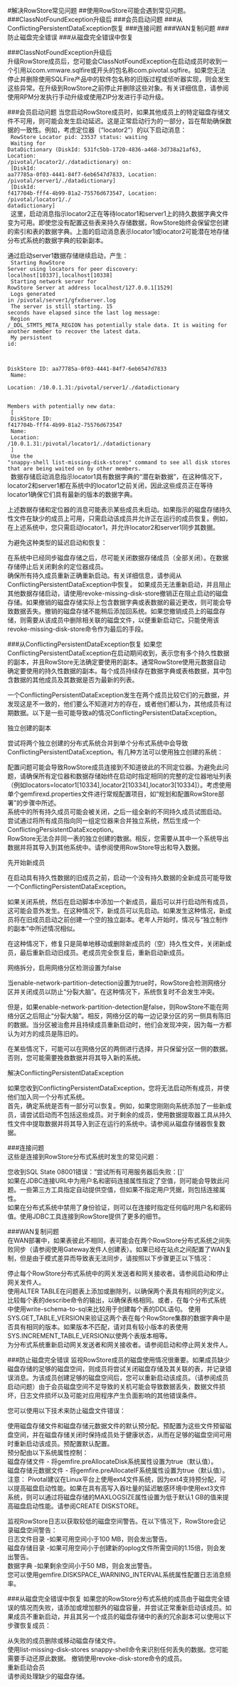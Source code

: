 #解决RowStore常见问题
##使用RowStore可能会遇到常见问题。
###ClassNotFoundException升级后
###会员启动问题
###从ConflictingPersistentDataException恢复
###连接问题
###WAN复制问题
###防止磁盘完全错误
###从磁盘完全错误中恢复

###ClassNotFoundException升级后<br/>
升级RowStore成员后，您可能会ClassNotFoundException在启动成员时收到一个引用以com.vmware.sqlfire或开头的包名称com.pivotal.sqlfire。如果您无法停止并删除使用SQLFire产品中的软件包名称的旧版过程或侦听器实现，则会发生这些异常。在升级到RowStore之前停止并删除这些对象。有关详细信息，请参阅使用RPM分发执行手动升级或使用ZIP分发进行手动升级。<br/>



###会员启动问题
当您启动RowStore成员时，如果其他成员上的特定磁盘存储文件不可用，则可能会发生启动延迟。这是正常启动行为的一部分，旨在帮助确保数据的一致性。例如，考虑定位器（“locator2”）的以下启动消息：<br/>
<code>
RowStore Locator pid: 23537 status: waiting<br/>
Waiting for DataDictionary (DiskId: 531fc5bb-1720-4836-a468-3d738a21af63, Location: /pivotal/locator2/./datadictionary) on: <br/>
 [DiskId: aa77785a-0f03-4441-84f7-6eb6547d7833, Location: /pivotal/server1/./datadictionary]<br/>
 [DiskId: f417704b-fff4-4b99-81a2-75576d673547, Location: /pivotal/locator1/./<br/>datadictionary]<br/>
</code>
这里，启动消息指示locator2正在等待locator1和server1上的持久数据字典文件变为可用。即使您没有配置这些表来持久存储数据，RowStore始终会保留您创建的索引和表的数据字典。上面的启动消息表示locator1或locator2可能潜在地存储分布式系统的数据字典的较新副本。<br/>

通过启动server1数据存储继续启动，产生：<br/>
<code>
Starting RowStore Server using locators for peer discovery: localhost[10337],localhost[10338]<br/>
Starting network server for RowStore Server at address localhost/127.0.0.1[1529]<br/>
Logs generated in /pivotal/server1/gfxdserver.log<br/>
The server is still starting. 15 seconds have elapsed since the last log message: <br/>
 Region /_DDL_STMTS_META_REGION has potentially stale data. It is waiting for another member to recover the latest data.<br/>
My persistent id:<br/>

  DiskStore ID: aa77785a-0f03-4441-84f7-6eb6547d7833<br/>
  Name: <br/>
  Location: /10.0.1.31:/pivotal/server1/./datadictionary<br/>
<br/>
Members with potentially new data:<br/>
[<br/>
  DiskStore ID: f417704b-fff4-4b99-81a2-75576d673547<br/>
  Name: <br/>
  Location: /10.0.1.31:/pivotal/locator1/./datadictionary<br/>
]<br/>
Use the "snappy-shell list-missing-disk-stores" command to see all disk stores that are being waited on by other members.<br/>
</code>
数据存储启动消息指示locator1具有数据字典的“潜在新数据”，在这种情况下，locator2和server1都在系统中的locator1之前关闭，因此这些成员正在等待locator1确保它们具有最新的版本的数据字典。<br/>

上述数据存储和定位器的消息可能表示某些成员未启动。如果指示的磁盘存储持久性文件在缺少的成员上可用，只需启动该成员并允许正在运行的成员恢复。例如，在上述系统中，您只需启动locator1，并允许locator2和server1同步其数据。<br/>

为避免这种类型的延迟启动和恢复：<br/>

在系统中已经同步磁盘存储之后，尽可能关闭数据存储成员（全部关闭）。在数据存储停止后关闭剩余的定位器成员。<br/>
确保所有持久成员重新正确重新启动。有关详细信息，请参阅从ConflictingPersistentDataException中恢复。
如果成员无法重新启动，并且阻止其他数据存储启动，请使用revoke-missing-disk-store撤销正在阻止启动的磁盘存储。如果撤销的磁盘存储实际上包含数据字典或表数据的最近更改，则可能会导致数据丢失。撤销的磁盘存储不能稍后添加回系统。如果您撤销成员上的磁盘存储，则需要从该成员中删除相关联的磁盘文件，以便重新启动它。只能使用该revoke-missing-disk-store命令作为最后的手段。<br/>



###从ConflictingPersistentDataException恢复
如果您ConflictingPersistentDataException在启动期间收到，表示您有多个持久性数据的副本，并且RowStore无法确定要使用的副本。通常RowStore使用元数据自动确定要使用的持久性数据的副本。每个成员持续存在数据字典或表格数据，其中包含数据的其他成员及其数据是否为最新的列表。<br/>

一个ConflictingPersistentDataException发生在两个成员比较它们的元数据，并发现这是不一致的，他们要么不知道对方的存在，或者他们都认为，其他成员有过期数据。以下是一些可能导致a的情况ConflictingPersistentDataException。<br/>

独立创建的副本<br/>

尝试将两个独立创建的分布式系统合并到单个分布式系统中会导致ConflictingPersistentDataException。有几种方法可以使用独立创建的系统：<br/>

配置问题可能会导致RowStore成员连接到不知道彼此的不同定位器。为避免此问题，请确保所有定位器和数据存储始终在启动时指定相同的完整的定位器地址列表（例如locators=locator1[10334],locator2[10334],locator3[10334]）。考虑使用单个gemfirexd.properties文件进行常规配置项目，如“规划和配置RowStore部署”的步骤中所述。<br/>
系统中的所有持久成员可能会被关闭，之后一组全新的不同持久成员试图启动。<br/>
尝试通过将所有成员指向同一组定位器来合并独立系统，然后生成一个ConflictingPersistentDataException。
<br/>
RowStore无法合并同一表的独立创建的数据。相反，您需要从其中一个系统导出数据并将其导入到其他系统中。请参阅使用RowStore导出和导入数据。<br/>

先开始新成员<br/>

在启动具有持久性数据的旧成员之前，启动一个没有持久数据的全新成员可能导致一个ConflictingPersistentDataException。<br/>

如果关闭系统，然后在启动脚本中添加一个新成员，最后可以并行启动所有成员，这可能会意外发生。在这种情况下，新成员可以先启动。如果发生这种情况，新成员将在旧成员启动之前创建一个空的独立副本。老年人开始时，情况与“独立制作的副本”中所述情况相似。<br/>

在这种情况下，修复只是简单地移动或删除新成员的（空）持久性文件，关闭新成员，最后重新启动旧成员。老成员完全恢复后，重新启动新成员。<br/>

网络拆分，启用网络分区检测设置为false<br/>

当enable-network-partition-detection设置为true时，RowStore会检测网络分区并关闭成员以防止“分裂大脑”。在这种情况下，系统恢复时不会发生冲突。<br/>

但是，如果enable-network-partition-detection是false，则RowStore不能在网络分区之后阻止“分裂大脑”。相反，网络分区的每一边记录分区的另一侧具有陈旧的数据。当分区被治愈并且持续成员重新启动时，他们会发现冲突，因为每一方都认为对方的成员是陈旧的。<br/>

在某些情况下，可能可以在网络分区的两侧进行选择，并只保留分区一侧的数据。否则，您可能需要挽救数据并将其导入新的系统。<br/>

解决ConflictingPersistentDataException<br/>

如果您收到ConflictingPersistentDataException，您将无法启动所有成员，并使他们加入同一个分布式系统。
<br/>
首先，确定系统是否有一部分可以恢复。例如，如果您刚刚向系统添加了一些新成员，请尝试启动而不包括这些成员。对于剩余的成员，使用数据提取器工具从持久性文件中提取数据并将其导入到正在运行的系统中。请参阅从磁盘存储器恢复数据。<br/>


###连接问题<br/>
这些是连接到RowStore分布式系统时发生的常见问题：<br/>

您收到SQL State 08001错误：“尝试所有可用服务器后失败：[]'<br/>
如果在JDBC连接URL中为用户名和密码连接属性指定了空值，则可能会导致此问题。一些第三方工具指定自动提供空值，但如果不指定用户凭据，则包括连接属性。<br/>
如果在分布式系统中禁用了身份验证，则可以在连接时指定任何临时用户名和密码值。使用JDBC工具连接到RowStore提供了更多的细节。<br/>

###WAN复制问题<br/>
在WAN部署中，如果表彼此不相同，表可能会在两个RowStore分布式系统之间失败同步（请参阅使用Gateway发件人创建表）。如果已经在站点之间配置了WAN复制，但是由于模式差异而导致表无法同步，请按照以下步骤更正以下情况：<br/>

停止每个RowStore分布式系统中的网关发送者和网关接收者。请参阅启动和停止网关发件人。<br/>
使用ALTER TABLE在问题表上添加或删除列，以确保两个表具有相同的列定义。比较每个表的describe命令的输出，以确保表格相同。或者，在每个分布式系统中使用write-schema-to-sql来比较用于创建每个表的DDL语句。
使用SYS.GET_TABLE_VERSION来验证这两个表在每个RowStore集群的数据字典中是否具有相同的版本。如果版本不匹配，请对具有较小版本的表使用SYS.INCREMENT_TABLE_VERSION以使两个表版本相等。<br/>
为分布式系统重新启动网关发送者和网关接收者。请参阅启动和停止网关发件人。<br/>


###防止磁盘完全错误
监视RowStore成员的磁盘使用情况很重要。如果成员缺少磁盘存储的足够的磁盘空间，则成员将尝试关闭磁盘存储及其关联的表，并记录错误消息。为该成员创建足够的磁盘空间后，您可以重新启动该成员。（请参阅成员启动问题）由于会员磁盘空间不足导致的关机可能会导致数据丢失，数据文件损坏，日志文件损坏以及可能对应用程序产生负面影响的其他错误条件。<br/>

您可以使用以下技术来防止磁盘文件错误：<br/>

使用磁盘存储文件和磁盘存储元数据文件的默认预分配。预配置为这些文件预留磁盘空间，并在磁盘存储关闭时保持成员处于健康状态，从而在足够的磁盘空间可用时重新启动该成员。预配置默认配置。<br/>
预分配由以下系统属性控制：<br/>
磁盘存储文件 - 将gemfire.preAllocateDisk系统属性设置为true（默认值）。<br/>
磁盘存储元数据文件 - 将gemfire.preAllocateIF系统属性设置为true（默认值）。<br/>
注意： Pivotal建议在Linux平台上使用ext4文件系统，因为ext4支持预分配，可以提高磁盘启动性能。如果在具有高写入吞吐量的延迟敏感环境中使用ext3文件系统，则可以通过将磁盘存储的MAXLOGSIZE属性设置为低于默认1 GB的值来提高磁盘启动性能。请参阅CREATE DISKSTORE。<br/>

监视RowStore日志以获取较低的磁盘空间警告。在以下情况下，RowStore会记录磁盘空间警告：<br/>
日志文件目录 -如果可用空间小于100 MB，则会发出警告。<br/>
磁盘存储目录 -如果可用空间小于创建新的oplog文件所需空间的1.15倍，则会发出警告。<br/>
数据字典 -如果剩余空间小于50 MB，则会发出警告。<br/>
您可以使用gemfire.DISKSPACE_WARNING_INTERVAL系统属性配置日志消息频率。<br/>

###从磁盘完全错误中恢复
如果您的RowStore分布式系统的成员由于磁盘完全错误的情况而失败，请添加或增加额外的磁盘容量，并尝试正常重新启动该成员。如果成员不重新启动，并且其另一个成员的磁盘存储中的表的冗余副本可以使用以下步骤恢复成员：<br/>

从失败的成员删除或移动磁盘存储文件。<br/>
使用list-missing-disk-stores snappy-shell命令来识别任何丢失的数据。您可能需要手动还原此数据。
撤销使用revoke-disk-store命令的成员。<br/>
重新启动会员<br/>
请参阅处理缺少的磁盘存储。<br/>


